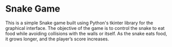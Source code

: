 # Snake Game
This is a simple Snake game built using Python's tkinter library for the graphical interface. The objective of the game is to control the snake to eat food while avoiding collisions with the walls or itself. As the snake eats food, it grows longer, and the player’s score increases.
